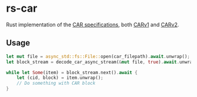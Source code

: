 # rs-car

Rust implementation of the [CAR specifications](https://ipld.io/specs/transport/car/), both [CARv1](https://ipld.io/specs/transport/car/carv1/) and [CARv2](https://ipld.io/specs/transport/car/carv2/).

## Usage

```rs
let mut file = async_std::fs::File::open(car_filepath).await.unwrap();
let block_stream = decode_car_async_stream(&mut file, true).await.unwrap();

while let Some(item) = block_stream.next().await {
    let (cid, block) = item.unwrap();
    // Do something with CAR block
}
```
